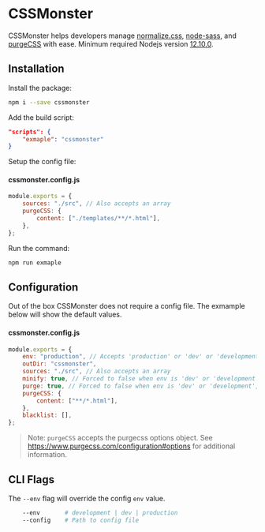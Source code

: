 # CSSMonster

CSSMonster helps developers manage [normalize.css](https://www.npmjs.com/package/normalize.css?activeTab=versions), [node-sass](https://www.npmjs.com/package/node-sass), and [purgeCSS](https://www.npmjs.com/package/purgecss) with ease. Minimum required Nodejs version [12.10.0](https://nodejs.org/en/download/).

## Installation

Install the package:

```bash
npm i --save cssmonster
```

Add the build script:

```json
"scripts": {
    "exmaple": "cssmonster"
}
```

Setup the config file:

#### cssmonster.config.js

```javascript
module.exports = {
    sources: "./src", // Also accepts an array
    purgeCSS: {
        content: ["./templates/**/*.html"],
    },
};
```

Run the command:

```bash
npm run exmaple
```

## Configuration

Out of the box CSSMonster does not require a config file. The exmample below will show the default values.

#### cssmonster.config.js

```javascript
module.exports = {
    env: "production", // Accepts 'production' or 'dev' or 'development', is overridden by the --env flag
    outDir: "cssmonster",
    sources: "./src", // Also accepts an array
    minify: true, // Forced to false when env is 'dev' or 'development', setting to false disables on production
    purge: true, // Forced to false when env is 'dev' or 'development', setting to false disables on produciton
    purgeCSS: {
        content: ["**/*.html"],
    },
    blacklist: [],
};
```

> Note: `purgeCSS` accepts the purgecss options object. See https://www.purgecss.com/configuration#options for additional information.

## CLI Flags

The `--env` flag will override the config `env` value.

```bash
    --env       # development | dev | production
    --config    # Path to config file
```

